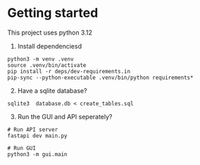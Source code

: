 # Getting started

This project uses python 3.12

1. Install dependenciesd
   
```shell
python3 -m venv .venv
source .venv/bin/activate
pip install -r deps/dev-requirements.in
pip-sync --python-executable .venv/bin/python requirements*
```

2. Have a sqlite database?

```shell
sqlite3  database.db < create_tables.sql
```

3. Run the GUI and API seperately?

```shell
# Run API server
fastapi dev main.py

# Run GUI
python3 -m gui.main
```
